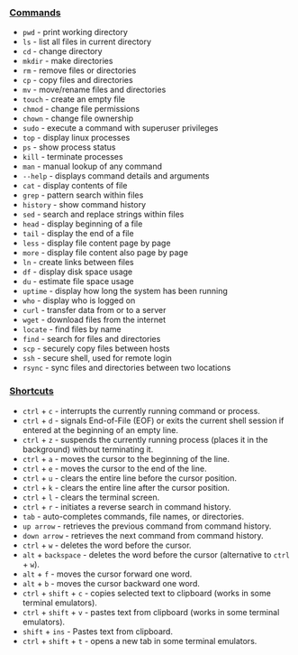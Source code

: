 ### [Commands](https://www.mediacollege.com/linux/command/linux-command.html)

- `pwd` - print working directory
- `ls` - list all files in current directory
- `cd` - change directory
- `mkdir` - make directories
- `rm` - remove files or directories
- `cp` - copy files and directories
- `mv` - move/rename files and directories
- `touch` - create an empty file
- `chmod` - change file permissions
- `chown` - change file ownership
- `sudo` - execute a command with superuser privileges
- `top` - display linux processes 
- `ps` - show process status
 - `kill` - terminate processes
- `man` - manual lookup of any command
- `--help` - displays command details and arguments
- `cat` - display contents of file
- `grep` - pattern search within files
- `history` - show command history
- `sed` - search and replace strings within files
- `head` - display beginning of a file
- `tail` - display the end of a file
- `less` - display file content page by page
- `more` - display file content also page by page
- `ln` - create links between files
- `df` - display disk space usage
- `du` - estimate file space usage
- `uptime` - display how long the system has been running
- `who` - display who is logged on
- `curl` - transfer data from or to a server
- `wget` - download files from the internet
- `locate` - find files by name
- `find` - search for files and directories
- `scp` - securely copy  files between hosts
- `ssh` - secure shell, used for remote login
- `rsync` - sync files and directories between two locations
### [Shortcuts](https://explainshell.com)

- `ctrl` + `c` - interrupts the currently running command or process.
- `ctrl` + `d` - signals End-of-File (EOF) or exits the current shell session if entered at the beginning of an empty line.
- `ctrl` + `z` - suspends the currently running process (places it in the background) without terminating it.
 - `ctrl` + `a` -  moves the cursor to the beginning of the line.
 - `ctrl` + `e` - moves the cursor to the end of the line.
 - `ctrl` + `u` - clears the entire line before the cursor position.
 - `ctrl` + `k` - clears the entire line after the cursor position.
 - `ctrl` + `l` - clears the terminal screen.
 - `ctrl` + `r` - initiates a reverse search in command history.
- `tab` - auto-completes commands, file names, or directories.
- `up arrow` -  retrieves the previous command from command history.
- `down arrow` - retrieves the next command from command history.
- `ctrl` + `w` - deletes the word before the cursor.
- `alt` + `backspace` - deletes the word before the cursor (alternative to `ctrl` + `w`).
- `alt` + `f` - moves the cursor forward one word.
- `alt` + `b` - moves the cursor backward one word.
- `ctrl` + `shift` + `c` - copies selected text to clipboard (works in some terminal emulators).
- `ctrl` + `shift` + `v` - pastes text from clipboard (works in some terminal emulators).
- `shift` + `ins` - Pastes text from clipboard.
- `ctrl` + `shift` + `t` - opens a new tab in some terminal emulators.